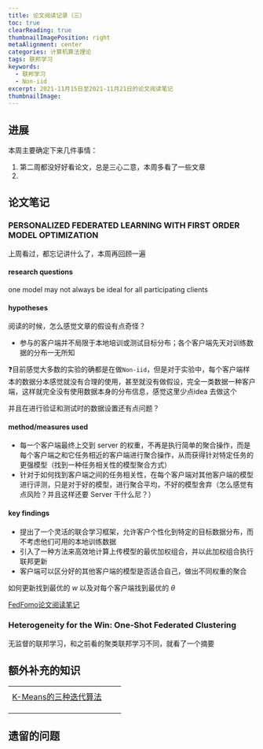 ```yaml
---
title: 论文阅读记录（三）
toc: true
clearReading: true
thumbnailImagePosition: right
metaAlignment: center
categories: 计算机算法理论
tags: 联邦学习
keywords:
  - 联邦学习
  - Non-iid
excerpt: 2021-11月15日至2021-11月21日的论文阅读笔记
thumbnailImage:
---
```

## 进展

本周主要确定下来几件事情：

1. 第二周都没好好看论文，总是三心二意，本周多看了一些文章
2. 

## 论文笔记

### PERSONALIZED FEDERATED LEARNING WITH FIRST ORDER MODEL OPTIMIZATION

上周看过，都忘记讲什么了，本周再回顾一遍
#### research questions

one model may not always be ideal for all participating clients

#### hypotheses

阅读的时候，怎么感觉文章的假设有点奇怪？

- 参与的客户端并不局限于本地培训或测试目标分布；各个客户端先天对训练数据的分布一无所知

:question:目前感觉大多数的实验的确都是在做`Non-iid`，但是对于实验中，每个客户端样本的数据分本感觉就没有合理的使用，甚至就没有做假设，完全一类数据一种客户端，这样就完全没有使用数据本身的分布信息，感觉这里少点idea 去做这个

并且在进行验证和测试时的数据设置还有点问题？

#### method/measures used

- 每一个客户端最终上交到 server 的权重，不再是执行简单的聚合操作，而是每个客户端之和它任务相近的客户端进行聚合操作，从而获得针对特定任务的更强模型（找到一种任务相关性的模型聚合方式）
- 针对于如何找到客户端之间的任务相关性，在每个客户端对其他客户端的模型进行评测，只是对于好的模型，进行聚合平均，不好的模型舍弃（怎么感觉有点风险？并且这样还要 Server 干什么尼？）

#### key findings

- 提出了一个灵活的联合学习框架，允许客户个性化到特定的目标数据分布，而不考虑他们可用的本地训练数据
- 引入了一种方法来高效地计算上传模型的最优加权组合，并以此加权组合执行联邦更新
- 客户端可以区分好的其他客户端的模型是否适合自己，做出不同权重的聚合

如何更新找到最优的 $w$ 以及对每个客户端找到最优的 $\theta$

[FedFomo论文阅读笔记](https://blog.csdn.net/weixin_42534493/article/details/119759371)

### Heterogeneity for the Win: One-Shot Federated Clustering

无监督的联邦学习，和之前看的聚类联邦学习不同，就看了一个摘要




## 额外补充的知识

|                                                              |      |      |
| :----------------------------------------------------------: | :--: | :--: |
|                                                              |      |      |
| [K-Means的三种迭代算法](https://blog.csdn.net/joeland209/article/details/72147763) |      |      |
|                                                              |      |      |
|                                                              |      |      |
|                                                              |      |      |



## 遗留的问题



